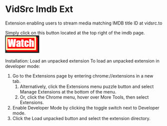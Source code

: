 # VidSrc Imdb Ext
Extension enabling users to stream media matching IMDB title ID at vidsrc.to

Simply click on this button located at the top right of the imdb page.
![icon.png](https://github.com/jsDorian/VidSrc-Imdb-Ext/blob/main/source/icon.png)

Installation:
Load an unpacked extension
To load an unpacked extension in developer mode:

1. Go to the Extensions page by entering chrome://extensions in a new tab.
    1. Alternatively, click the Extensions menu puzzle button and select Manage Extensions at the bottom of the menu.
    2. Or, click the Chrome menu, hover over More Tools, then select Extensions.
2. Enable Developer Mode by clicking the toggle switch next to Developer mode.
3. Click the Load unpacked button and select the extension directory.
